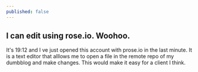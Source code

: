 ```yaml
---
published: false
---
```


## I can edit using rose.io. Woohoo.

It's 19:12 and I ve just opened this account with prose.io in the last minute. It is a text editor that alllows me to open a file in the remote repo of my dumbblog and make changes. This would make it easy for a client I think.

